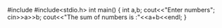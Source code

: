 #include<iostream>
#include<stdio.h>
 int main()
  {
  int a,b;
  cout<<"Enter numbers";
  cin>>a>>b;
  cout<<"The sum of numbers is :"<<a+b<<endl;
  }
